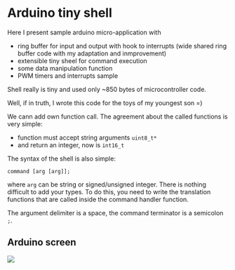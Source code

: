 

# Arduino tiny shell

Here I present sample arduino micro-application with
- ring buffer for input and output with hook to interrupts (wide shared ring buffer code with my adaptation and inmprovement)
- extensible tiny sheel for command execution
- some data manipulation function
- PWM timers and interrupts sample

Shell really is tiny and used only ~850 bytes of microcontroller code.

Well, if in truth, I wrote this code for the toys of my youngest son =)

We cann add own function call. The agreement about the called functions is very simple:
- function must accept string arguments `uint8_t*`
- and return an integer, now is `int16_t`


The syntax of the shell is also simple:

`command [arg [arg]];`

where `arg` can be string or signed/unsigned integer. There is nothing 
difficult to add your types. To do this, you need to write the translation
 functions that are called inside the command handler function.

The argument delimiter is a space, the command terminator is a semicolon `;`.


## Arduino screen

![](https://wiki.unix7.org/_media/c/screenshot-2018-02-12-09-58-27.png)












